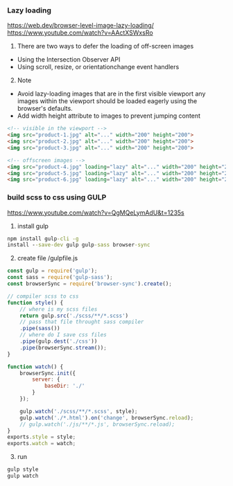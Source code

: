 ### Lazy loading
https://web.dev/browser-level-image-lazy-loading/
https://www.youtube.com/watch?v=AActXSWxsRo

1. There are two ways to defer the loading of off-screen images
 - Using the Intersection Observer API
 - Using scroll, resize, or orientationchange event handlers

2. Note
 - Avoid lazy-loading images that are in the first visible viewport
  any images within the viewport should be loaded eagerly using the browser's defaults.
 - Add width height attribute to images to prevent jumping content
 
 ```html
<!-- visible in the viewport -->
<img src="product-1.jpg" alt="..." width="200" height="200">
<img src="product-2.jpg" alt="..." width="200" height="200">
<img src="product-3.jpg" alt="..." width="200" height="200">

<!-- offscreen images -->
<img src="product-4.jpg" loading="lazy" alt="..." width="200" height="200">
<img src="product-5.jpg" loading="lazy" alt="..." width="200" height="200">
<img src="product-6.jpg" loading="lazy" alt="..." width="200" height="200">
 ```
### build scss to css using GULP
https://www.youtube.com/watch?v=QgMQeLymAdU&t=1235s
1. install gulp
```cmd
npm install gulp-cli -g
install --save-dev gulp gulp-sass browser-sync
```

2. create file /gulpfile.js
```js
const gulp = require('gulp');
const sass = require('gulp-sass');
const browserSync = require('browser-sync').create();

// compiler scss to css
function style() {
    // where is my scss files
    return gulp.src('./scss/**/*.scss')
    // pass that file throught sass compiler
    .pipe(sass())
    // where do I save css files
    .pipe(gulp.dest('./css'))
    .pipe(browserSync.stream());
}

function watch() {
    browserSync.init({
        server: {
            baseDir: './'
        }
    });

    gulp.watch('./scss/**/*.scss', style);
    gulp.watch('./*.html').on('change', browserSync.reload);
    // gulp.watch('./js/**/*.js', browserSync.reload);
}
exports.style = style;
exports.watch = watch;
```

3. run
```cmd
gulp style
gulp watch
```
